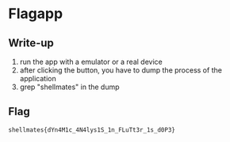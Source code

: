# Flagapp

## Write-up

1. run the app with a emulator or a real device
2. after clicking the button, you have to dump the process of the application
3. grep "shellmates" in the dump

## Flag

`shellmates{dYn4M1c_4N4lys1S_1n_FLuTt3r_1s_d0P3}`

